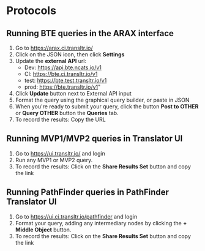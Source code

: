 # Protocols

## Running BTE queries in the ARAX interface
1. Go to https://arax.ci.transltr.io/
2. Click on the JSON icon, then click **Settings**
3. Update the **external API** url: 
   - Dev: https://api.bte.ncats.io/v1
   - CI: https://bte.ci.transltr.io/v1
   - test: https://bte.test.transltr.io/v1
   - prod: https://bte.transltr.io/v1"
4. Click **Update** button next to External API input
5. Format the query using the graphical query builder, or paste in JSON
6. When you're ready to submit your query, click the button **Post to OTHER** or **Query OTHER** button the **Queries** tab.
7. To record the results: Copy the URL


## Running MVP1/MVP2 queries in Translator UI
1. Go to https://ui.transltr.io/ and login
2. Run any MVP1 or MVP2 query.
3. To record the results: Click on the **Share Results Set** button and copy the link

## Running PathFinder queries in PathFinder Translator UI
1. Go to https://ui.ci.transltr.io/pathfinder and login
2. Format your query, adding any intermediary nodes by clicking the **+ Middle Object** button. 
3. To record the results: Click on the **Share Results Set** button and copy the link
